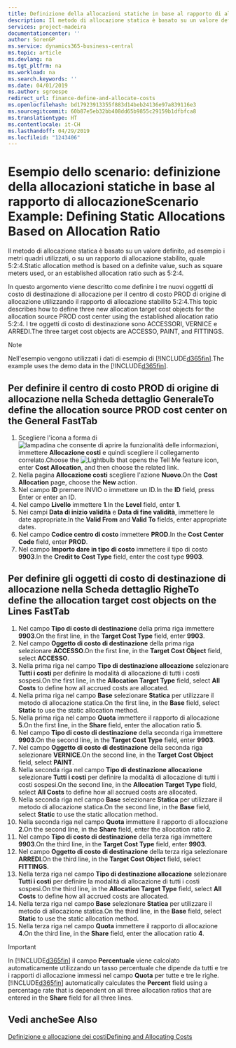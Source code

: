 ```yaml
---
title: Definizione della allocazioni statiche in base al rapporto di allocazione | Microsoft Docs
description: Il metodo di allocazione statica è basato su un valore definito, ad esempio i metri quadri utilizzati, o su un rapporto di allocazione stabilito, quale 5:2:4.
services: project-madeira
documentationcenter: ''
author: SorenGP
ms.service: dynamics365-business-central
ms.topic: article
ms.devlang: na
ms.tgt_pltfrm: na
ms.workload: na
ms.search.keywords: ''
ms.date: 04/01/2019
ms.author: sgroespe
redirect_url: finance-define-and-allocate-costs
ms.openlocfilehash: bd17923913355f883d14beb24136e97a839116e3
ms.sourcegitcommit: 60b87e5eb32bb408dd65b9855c29159b1dfbfca8
ms.translationtype: HT
ms.contentlocale: it-CH
ms.lasthandoff: 04/29/2019
ms.locfileid: "1243406"
---
```

# <a name="scenario-example-defining-static-allocations-based-on-allocation-ratio"></a><span data-ttu-id="fbdd3-103">Esempio dello scenario: definizione della allocazioni statiche in base al rapporto di allocazione</span><span class="sxs-lookup"><span data-stu-id="fbdd3-103">Scenario Example: Defining Static Allocations Based on Allocation Ratio</span></span>
<span data-ttu-id="fbdd3-104">Il metodo di allocazione statica è basato su un valore definito, ad esempio i metri quadri utilizzati, o su un rapporto di allocazione stabilito, quale 5:2:4.</span><span class="sxs-lookup"><span data-stu-id="fbdd3-104">Static allocation method is based on a definite value, such as square meters used, or an established allocation ratio such as 5:2:4.</span></span>  

<span data-ttu-id="fbdd3-105">In questo argomento viene descritto come definire i tre nuovi oggetti di costo di destinazione di allocazione per il centro di costo PROD di origine di allocazione utilizzando il rapporto di allocazione stabilito 5:2:4.</span><span class="sxs-lookup"><span data-stu-id="fbdd3-105">This topic describes how to define three new allocation target cost objects for the allocation source PROD cost center using the established allocation ratio 5:2:4.</span></span> <span data-ttu-id="fbdd3-106">I tre oggetti di costo di destinazione sono ACCESSORI, VERNICE e ARREDI.</span><span class="sxs-lookup"><span data-stu-id="fbdd3-106">The three target cost objects are ACCESSO, PAINT, and FITTINGS.</span></span>  

> [!NOTE]  
>  <span data-ttu-id="fbdd3-107">Nell'esempio vengono utilizzati i dati di esempio di [!INCLUDE[d365fin](includes/d365fin_md.md)].</span><span class="sxs-lookup"><span data-stu-id="fbdd3-107">The example uses the demo data in the [!INCLUDE[d365fin](includes/d365fin_md.md)].</span></span>  

## <a name="to-define-the-allocation-source-prod-cost-center-on-the-general-fasttab"></a><span data-ttu-id="fbdd3-108">Per definire il centro di costo PROD di origine di allocazione nella Scheda dettaglio Generale</span><span class="sxs-lookup"><span data-stu-id="fbdd3-108">To define the allocation source PROD cost center on the General FastTab</span></span>  

1.  <span data-ttu-id="fbdd3-109">Scegliere l'icona a forma di ![lampadina che consente di aprire la funzionalità delle informazioni](media/ui-search/search_small.png "Informazioni sull'operazione che si desidera eseguire"), immettere **Allocazione costi** e quindi scegliere il collegamento correlato.</span><span class="sxs-lookup"><span data-stu-id="fbdd3-109">Choose the ![Lightbulb that opens the Tell Me feature](media/ui-search/search_small.png "Tell me what you want to do") icon, enter **Cost Allocation**, and then choose the related link.</span></span>  
2.  <span data-ttu-id="fbdd3-110">Nella pagina **Allocazione costi** scegliere l'azione **Nuovo**.</span><span class="sxs-lookup"><span data-stu-id="fbdd3-110">On the **Cost Allocation** page, choose the **New** action.</span></span>  
3.  <span data-ttu-id="fbdd3-111">Nel campo **ID** premere INVIO o immettere un ID.</span><span class="sxs-lookup"><span data-stu-id="fbdd3-111">In the **ID** field, press Enter or enter an ID.</span></span>  
4.  <span data-ttu-id="fbdd3-112">Nel campo **Livello** immettere **1**.</span><span class="sxs-lookup"><span data-stu-id="fbdd3-112">In the **Level** field, enter **1**.</span></span>  
5.  <span data-ttu-id="fbdd3-113">Nei campi **Data di inizio validità** e **Data di fine validità**, immettere le date appropriate.</span><span class="sxs-lookup"><span data-stu-id="fbdd3-113">In the **Valid From** and **Valid To** fields, enter appropriate dates.</span></span>  
6.  <span data-ttu-id="fbdd3-114">Nel campo **Codice centro di costo** immettere **PROD**.</span><span class="sxs-lookup"><span data-stu-id="fbdd3-114">In the **Cost Center Code** field, enter **PROD**.</span></span>  
7.  <span data-ttu-id="fbdd3-115">Nel campo **Importo dare in tipo di costo** immettere il tipo di costo **9903**.</span><span class="sxs-lookup"><span data-stu-id="fbdd3-115">In the **Credit to Cost Type** field, enter the cost type **9903**.</span></span>  

## <a name="to-define-the-allocation-target-cost-objects-on-the-lines-fasttab"></a><span data-ttu-id="fbdd3-116">Per definire gli oggetti di costo di destinazione di allocazione nella Scheda dettaglio Righe</span><span class="sxs-lookup"><span data-stu-id="fbdd3-116">To define the allocation target cost objects on the Lines FastTab</span></span>  

1.  <span data-ttu-id="fbdd3-117">Nel campo **Tipo di costo di destinazione** della prima riga immettere **9903**.</span><span class="sxs-lookup"><span data-stu-id="fbdd3-117">On the first line, in the **Target Cost Type** field, enter **9903**.</span></span>  
2.  <span data-ttu-id="fbdd3-118">Nel campo **Oggetto di costo di destinazione** della prima riga selezionare **ACCESSO**.</span><span class="sxs-lookup"><span data-stu-id="fbdd3-118">On the first line, in the **Target Cost Object** field, select **ACCESSO**.</span></span>  
3.  <span data-ttu-id="fbdd3-119">Nella prima riga nel campo **Tipo di destinazione allocazione** selezionare **Tutti i costi** per definire la modalità di allocazione di tutti i costi sospesi.</span><span class="sxs-lookup"><span data-stu-id="fbdd3-119">On the first line, in the **Allocation Target Type** field, select **All Costs** to define how all accrued costs are allocated.</span></span>  
4.  <span data-ttu-id="fbdd3-120">Nella prima riga nel campo **Base** selezionare **Statica** per utilizzare il metodo di allocazione statica.</span><span class="sxs-lookup"><span data-stu-id="fbdd3-120">On the first line, in the **Base** field, select **Static** to use the static allocation method.</span></span>  
5.  <span data-ttu-id="fbdd3-121">Nella prima riga nel campo **Quota** immettere il rapporto di allocazione **5**.</span><span class="sxs-lookup"><span data-stu-id="fbdd3-121">On the first line, in the **Share** field, enter the allocation ratio **5**.</span></span>  
6.  <span data-ttu-id="fbdd3-122">Nel campo **Tipo di costo di destinazione** della seconda riga immettere **9903**.</span><span class="sxs-lookup"><span data-stu-id="fbdd3-122">On the second line, in the **Target Cost Type** field, enter **9903**.</span></span>  
7.  <span data-ttu-id="fbdd3-123">Nel campo **Oggetto di costo di destinazione** della seconda riga selezionare **VERNICE**.</span><span class="sxs-lookup"><span data-stu-id="fbdd3-123">On the second line, in the **Target Cost Object** field, select **PAINT**.</span></span>  
8.  <span data-ttu-id="fbdd3-124">Nella seconda riga nel campo **Tipo di destinazione allocazione** selezionare **Tutti i costi** per definire la modalità di allocazione di tutti i costi sospesi.</span><span class="sxs-lookup"><span data-stu-id="fbdd3-124">On the second line, in the **Allocation Target Type** field, select **All Costs** to define how all accrued costs are allocated.</span></span>  
9. <span data-ttu-id="fbdd3-125">Nella seconda riga nel campo **Base** selezionare **Statica** per utilizzare il metodo di allocazione statica.</span><span class="sxs-lookup"><span data-stu-id="fbdd3-125">On the second line, in the **Base** field, select **Static** to use the static allocation method.</span></span>  
10. <span data-ttu-id="fbdd3-126">Nella seconda riga nel campo **Quota** immettere il rapporto di allocazione **2**.</span><span class="sxs-lookup"><span data-stu-id="fbdd3-126">On the second line, in the **Share** field, enter the allocation ratio **2**.</span></span>  
11. <span data-ttu-id="fbdd3-127">Nel campo **Tipo di costo di destinazione** della terza riga immettere **9903**.</span><span class="sxs-lookup"><span data-stu-id="fbdd3-127">On the third line, in the **Target Cost Type** field, enter **9903**.</span></span>  
12. <span data-ttu-id="fbdd3-128">Nel campo **Oggetto di costo di destinazione** della terza riga selezionare **ARREDI**.</span><span class="sxs-lookup"><span data-stu-id="fbdd3-128">On the third line, in the **Target Cost Object** field, select **FITTINGS**.</span></span>  
13. <span data-ttu-id="fbdd3-129">Nella terza riga nel campo **Tipo di destinazione allocazione** selezionare **Tutti i costi** per definire la modalità di allocazione di tutti i costi sospesi.</span><span class="sxs-lookup"><span data-stu-id="fbdd3-129">On the third line, in the **Allocation Target Type** field, select **All Costs** to define how all accrued costs are allocated.</span></span>  
14. <span data-ttu-id="fbdd3-130">Nella terza riga nel campo **Base** selezionare **Statica** per utilizzare il metodo di allocazione statica.</span><span class="sxs-lookup"><span data-stu-id="fbdd3-130">On the third line, in the **Base** field, select **Static** to use the static allocation method.</span></span>  
15. <span data-ttu-id="fbdd3-131">Nella terza riga nel campo **Quota** immettere il rapporto di allocazione **4**.</span><span class="sxs-lookup"><span data-stu-id="fbdd3-131">On the third line, in the **Share** field, enter the allocation ratio **4**.</span></span>  

> [!IMPORTANT]  
>  <span data-ttu-id="fbdd3-132">In [!INCLUDE[d365fin](includes/d365fin_md.md)] il campo **Percentuale** viene calcolato automaticamente utilizzando un tasso percentuale che dipende da tutti e tre i rapporti di allocazione immessi nel campo **Quota**  per tutte e tre le righe.</span><span class="sxs-lookup"><span data-stu-id="fbdd3-132">[!INCLUDE[d365fin](includes/d365fin_md.md)] automatically calculates the **Percent** field using a percentage rate that is dependent on all three allocation ratios that are entered in the **Share** field for all three lines.</span></span>  

## <a name="see-also"></a><span data-ttu-id="fbdd3-133">Vedi anche</span><span class="sxs-lookup"><span data-stu-id="fbdd3-133">See Also</span></span>  
[<span data-ttu-id="fbdd3-134">Definizione e allocazione dei costi</span><span class="sxs-lookup"><span data-stu-id="fbdd3-134">Defining and Allocating Costs</span></span>](finance-define-and-allocate-costs.md)   
